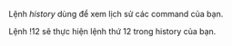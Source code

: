 Lệnh _history_ dùng để xem lịch sử các command của bạn.

Lệnh !12 sẽ thực hiện lệnh thứ 12 trong history của bạn.


